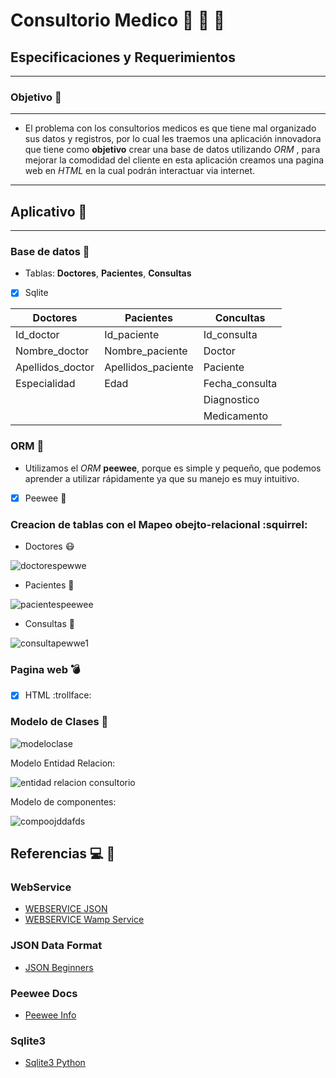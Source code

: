 # Consultorio Medico :pill: :syringe: :hospital:

## Especificaciones y Requerimientos
-----------------------------------------------------------------------------------------------------

### Objetivo :page_facing_up:
-----------------------------------------------------------------------------------------------------

- El problema con los consultorios medicos es que tiene mal organizado sus datos y registros, por lo cual les traemos una aplicación innovadora que tiene como **objetivo** crear una base de datos utilizando *ORM* , para mejorar la comodidad del cliente en esta aplicación creamos una pagina web en *HTML*  en la cual podrán interactuar via internet.

-----------------------------------------------------------------------------------------------------

## Aplicativo :briefcase:
-----------------------------------------------------------------------------------------------------

### Base de datos :triangular_flag_on_post: 

- Tablas: **Doctores**, **Pacientes**, **Consultas**

- [x] Sqlite

| Doctores   | Pacientes | Concultas |
| ---------- | --------- | --------- |
| Id_doctor  | Id_paciente | Id_consulta |
| Nombre_doctor | Nombre_paciente | Doctor |
| Apellidos_doctor | Apellidos_paciente | Paciente |
| Especialidad | Edad | Fecha_consulta |
|                     |                | Diagnostico |
|                     |                | Medicamento |



### ORM :moyai:

- Utilizamos el *ORM* **peewee**,  porque es simple y pequeño, que podemos aprender a utilizar rápidamente ya que su manejo es muy intuitivo.

- [x] Peewee :penguin:

### Creacion de tablas con el Mapeo obejto-relacional :squirrel:

- Doctores :mask:

![doctorespewwe](https://user-images.githubusercontent.com/35546433/40743098-38f1022e-6416-11e8-9d74-00d85f5605e6.PNG)


- Pacientes :boy:

![pacientespeewee](https://user-images.githubusercontent.com/35546433/40743197-7c3201e6-6416-11e8-93c2-da668be1f34a.PNG)

- Consultas  :blue_book:

![consultapewwe1](https://user-images.githubusercontent.com/35546433/40743228-892073ba-6416-11e8-9d90-52fb2b2f1a03.PNG)


### Pagina web :bomb:

- [x] HTML :trollface:


### Modelo de Clases :school_satchel:

![modeloclase](https://user-images.githubusercontent.com/35546433/40706787-6d000fd6-63b4-11e8-855e-a2f674f140c9.PNG)

Modelo Entidad Relacion:

![entidad relacion consultorio](https://user-images.githubusercontent.com/35546433/40707984-d66b24bc-63b7-11e8-9c47-754364aeffbf.PNG)

Modelo de componentes:

![compoojddafds](https://user-images.githubusercontent.com/35546433/40754793-9ce6bb64-6440-11e8-83bd-a1baed28cada.PNG)



## Referencias :computer: :floppy_disk:

### WebService

- [WEBSERVICE JSON](https://www.youtube.com/watch?v=akIMTwskeOY&index=1&list=PLAg6Lv5Bbjjeh7m51aXdKcdWf6kMKylzN)
- [WEBSERVICE Wamp Service](https://www.youtube.com/watch?v=IkR_fewaWVc)

### JSON Data Format

- [JSON Beginners](https://www.youtube.com/watch?v=0yn7_YuIBdo&list=PLw02n0FEB3E2RDlD2cBULQjvXJ1K_jS1O&index=32)

### Peewee Docs

- [Peewee Info](http://docs.peewee-orm.com/en/latest/)
  

### Sqlite3

- [Sqlite3 Python](https://docs.python.org/3/library/sqlite3.html)






